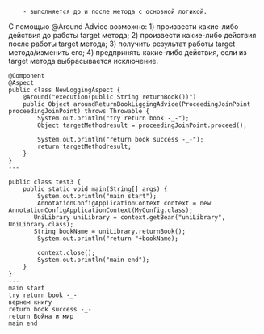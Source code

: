 		- выполняется до и после метода с основной логикой.
С помощью @Around Advice возможно:
	1) произвести какие-либо действия до работы target метода;
	2) произвести какие-либо действия после работы target метода;
	3) получить результат работы target метода/изменить его;
	4) предпринять какие-либо действия, если из target метода выбрасывается исключение. 
```
@Component  
@Aspect  
public class NewLoggingAspect {  
    @Around("execution(public String returnBook())")  
    public Object aroundReturnBookLiggingAdvice(ProceedingJoinPoint proceedingJoinPoint) throws Throwable {  
        System.out.println("try return book -_-");  
        Object targetMethodresult = proceedingJoinPoint.proceed();  
  
        System.out.println("return book success -_-");  
        return targetMethodresult;  
    }  
}
---
  
public class test3 {  
    public static void main(String[] args) {  
        System.out.println("main start");  
        AnnotationConfigApplicationContext context = new AnnotationConfigApplicationContext(MyConfig.class);  
       UniLibrary uniLibrary = context.getBean("uniLibrary", UniLibrary.class);  
       String bookName = uniLibrary.returnBook();  
        System.out.println("return "+bookName);  
  
        context.close();  
        System.out.println("main end");  
    }  
}
---
main start
try return book -_-
вернем книгу 
return book success -_-
return Война и мир
main end
```
